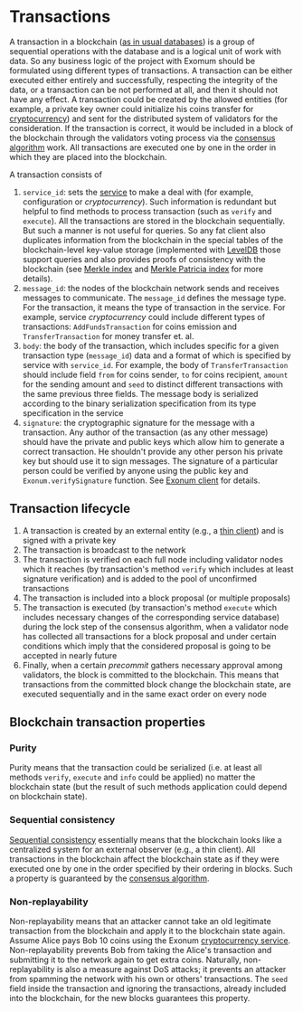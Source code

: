 # Transactions

A transaction in a blockchain
([as in usual databases](https://en.wikipedia.org/wiki/Database_transaction))
is a group of sequential operations with the database and is a logical unit of
work with data. So any business logic of the project with Exomum should be
formulated using different types of transactions. A transaction can be either
executed either entirely and successfully, respecting the integrity of the
data, or a transaction can be not performed at all, and then it should not have
any effect. A transaction could be created by the allowed entities (for
example, a private key owner could initialize his coins transfer for
[cryptocurrency](https://github.com/exonum/cryptocurrency)) and sent for the
distributed system of validators for the consideration. If the transaction is
correct, it would be included in a block of the blockchain through the
validators voting process via the
[consensus algorithm](../advanced/consensus/consensus.md) work. All
transactions are executed one by one in the order in which they are placed into
the blockchain.

A transaction consists of

1. `service_id`: sets the [service](services.md) to make a deal with (for
  example, configuration or *cryptocurrency*). Such information is redundant
  but helpful to find methods to process transaction (such as `verify` and
  `execute`). All the transactions are stored in the blockchain sequentially.
  But such a manner is not useful for queries. So any fat client also
  duplicates information from the blockchain in the special tables of the
  blockchain-level key-value storage (implemented with
  [LevelDB](http://leveldb.org/) those support queries and also provides proofs
  of consistency with the blockchain (see
  [Merkle index](../advanced/merkle-index.md) and
  [Merkle Patricia index](../advanced/merkle-patricia-index.md) for more
  details).
2. `message_id`: the nodes of the blockchain network sends and receives messages
  to communicate. The `message_id` defines the message type. For the transaction,
  it means the type of transaction in the service. For example, service
  *cryptocurrency* could include different types of transactions:
  `AddFundsTransaction` for coins emission and `TransferTransaction` for money
  transfer et. al.
3. `body`: the body of the transaction, which includes specific for a given
  transaction type (`message_id`) data and a format of which is specified by
  service with `service_id`. For example, the body of `TransferTransaction`
  should include field `from` for coins sender, `to` for coins recipient,
  `amount` for the sending amount and `seed` to distinct different transactions
  with the same previous three fields. The message body is serialized according
  to the binary serialization specification from its type specification in the
  service
4. `signature`: the cryptographic signature for the message with a transaction.
  Any author of the transaction (as any other message) should have the private
  and public keys which allow him to generate a correct transaction. He
  shouldn't provide any other person his private key but should use it to sign
  messages. The signature of a particular person could be verified by anyone
  using the public key and `Exonum.verifySignature` function. See
  [Exonum client](https://github.com/exonum/exonum-client) for details.

## Transaction lifecycle

1. A transaction is created by an external entity (e.g., a
  [thin client](clients.md)) and is signed with a private key
2. The transaction is broadcast to the network
3. The transaction is verified on each full node including validator nodes
  which it reaches (by transaction's method `verify` which includes at least
  signature verification) and is added to the pool of unconfirmed transactions
4. The transaction is included into a block proposal (or multiple proposals)
5. The transaction is executed (by transaction's method `execute` which
  includes necessary changes of the corresponding service database) during the
  lock step of the consensus algorithm, when a validator node has collected all
  transactions for a block proposal and under certain conditions which imply
  that the considered proposal is going to be accepted in nearly future
6. Finally, when a certain *precommit* gathers necessary approval among
  validators, the block is committed to the blockchain. This means that
  transactions from the committed block change the blockchain state, are
  executed sequentially and in the same exact order on every node

## Blockchain transaction properties

### Purity

Purity means that the transaction could be serialized (i.e. at least all
methods `verify`, `execute` and `info` could be applied) no matter the
blockchain state (but the result of such methods application could depend on
blockchain state).

### Sequential consistency

[Sequential consistency](https://en.wikipedia.org/wiki/Sequential_consistency)
essentially means that the blockchain looks like a centralized system for an
external observer (e.g., a thin client). All transactions in the blockchain
affect the blockchain state as if they were executed one by one in the order
specified by their ordering in blocks. Such a property is guaranteed by the
[consensus algorithm](../advanced/consensus/consensus.md).

### Non-replayability

Non-replayability means that an attacker cannot take an old legitimate
transaction from the blockchain and apply it to the blockchain state again.
Assume Alice pays Bob 10 coins using the Exonum
[cryptocurrency service](https://github.com/exonum/cryptocurrency).
Non-replayability prevents Bob from taking the Alice's transaction and
submitting it to the network again to get extra coins. Naturally,
non-replayability is also a measure against DoS attacks; it prevents an
attacker from spamming the network with his own or others' transactions.
The `seed` field inside the transaction and ignoring the transactions, already
included into the blockchain, for the new blocks guarantees this property.
